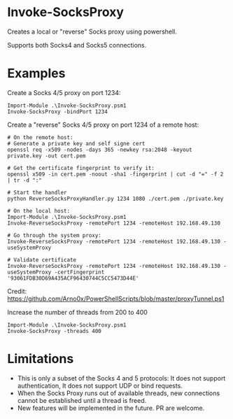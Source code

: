 # Invoke-SocksProxy
Creates a local or "reverse" Socks proxy using powershell.

Supports both Socks4 and Socks5 connections.

# Examples

Create a Socks 4/5 proxy on port 1234:
```
Import-Module .\Invoke-SocksProxy.psm1
Invoke-SocksProxy -bindPort 1234
```

Create a "reverse" Socks 4/5 proxy on port 1234 of a remote host:
```
# On the remote host: 
# Generate a private key and self signe cert
openssl req -x509 -nodes -days 365 -newkey rsa:2048 -keyout private.key -out cert.pem

# Get the certificate fingerprint to verify it:
openssl x509 -in cert.pem -noout -sha1 -fingerprint | cut -d "=" -f 2 | tr -d ":"

# Start the handler
python ReverseSocksProxyHandler.py 1234 1080 ./cert.pem ./private.key

# On the local host:
Import-Module .\Invoke-SocksProxy.psm1
Invoke-ReverseSocksProxy -remotePort 1234 -remoteHost 192.168.49.130 

# Go through the system proxy:
Invoke-ReverseSocksProxy -remotePort 1234 -remoteHost 192.168.49.130 -useSystemProxy

# Validate certificate
Invoke-ReverseSocksProxy -remotePort 1234 -remoteHost 192.168.49.130 -useSystemProxy -certFingerprint '93061FDB30D69A435ACF96430744C5CC5473D44E'
```

Credit: https://github.com/Arno0x/PowerShellScripts/blob/master/proxyTunnel.ps1


Increase the number of threads from 200 to 400
```
Import-Module .\Invoke-SocksProxy.psm1
Invoke-SocksProxy -threads 400
```

# Limitations
- This is only a subset of the Socks 4 and 5 protocols: It does not support authentication, It does not support UDP or bind requests.
- When the Socks Proxy runs out of available threads, new connections cannot be established until a thread is freed.
- New features will be implemented in the future. PR are welcome.


